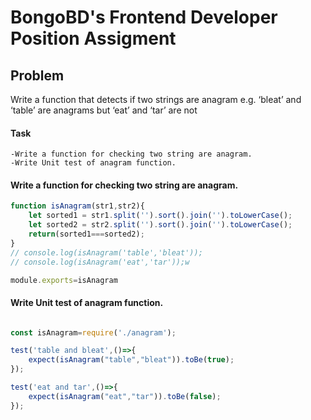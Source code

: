 # BongoBD's Frontend Developer Position Assigment 
## Problem 
Write a function that detects if two strings are anagram e.g. ‘bleat’ and ‘table’ are
anagrams but ‘eat’ and ‘tar’ are not

#### Task
    -Write a function for checking two string are anagram.
    -Write Unit test of anagram function.

#### Write a function for checking two string are anagram.
~~~javascript
function isAnagram(str1,str2){
    let sorted1 = str1.split('').sort().join('').toLowerCase();
    let sorted2 = str2.split('').sort().join('').toLowerCase();
    return(sorted1===sorted2);
}
// console.log(isAnagram('table','bleat'));
// console.log(isAnagram('eat','tar'));w

module.exports=isAnagram
~~~~



#### Write Unit test of anagram function.
~~~javascript

const isAnagram=require('./anagram');

test('table and bleat',()=>{
    expect(isAnagram("table","bleat")).toBe(true);
});

test('eat and tar',()=>{
    expect(isAnagram("eat","tar")).toBe(false);
});
~~~